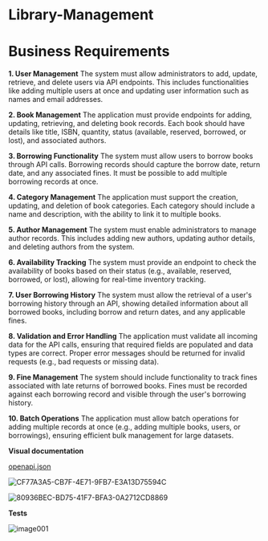 # Library-Management

# Business Requirements

**1. User Management** The system must allow administrators to add, update, retrieve, and delete users via API endpoints. This includes functionalities like adding multiple users at once and updating user information such as names and email addresses.

**2. Book Management** The application must provide endpoints for adding, updating, retrieving, and deleting book records. Each book should have details like title, ISBN, quantity, status (available, reserved, borrowed, or lost), and associated authors.

**3. Borrowing Functionality** The system must allow users to borrow books through API calls. Borrowing records should capture the borrow date, return date, and any associated fines. It must be possible to add multiple borrowing records at once.

**4. Category Management** The application must support the creation, updating, and deletion of book categories. Each category should include a name and description, with the ability to link it to multiple books.

**5. Author Management** The system must enable administrators to manage author records. This includes adding new authors, updating author details, and deleting authors from the system.

**6. Availability Tracking** The system must provide an endpoint to check the availability of books based on their status (e.g., available, reserved, borrowed, or lost), allowing for real-time inventory tracking.

**7. User Borrowing History** The system must allow the retrieval of a user's borrowing history through an API, showing detailed information about all borrowed books, including borrow and return dates, and any applicable fines.

**8. Validation and Error Handling** The application must validate all incoming data for the API calls, ensuring that required fields are populated and data types are correct. Proper error messages should be returned for invalid requests (e.g., bad requests or missing data).

**9. Fine Management** The system should include functionality to track fines associated with late returns of borrowed books. Fines must be recorded against each borrowing record and visible through the user's borrowing history.

**10. Batch Operations** The application must allow batch operations for adding multiple records at once (e.g., adding multiple books, users, or borrowings), ensuring efficient bulk management for large datasets.


**Visual documentation** 

[openapi.json](https://github.com/user-attachments/files/16904627/openapi.json)

![CF77A3A5-CB7F-4E71-9FB7-E3A13D75594C](https://github.com/user-attachments/assets/8a502af0-b578-4a23-91ef-227e1d48bc1f)

![80936BEC-BD75-41F7-BFA3-0A2712CD8869](https://github.com/user-attachments/assets/5d79912b-6f06-4f6d-9617-d9e7216c32cf)

**Tests**

![image001](https://github.com/user-attachments/assets/31014d42-e830-4980-a1e8-09b6343725b4)

